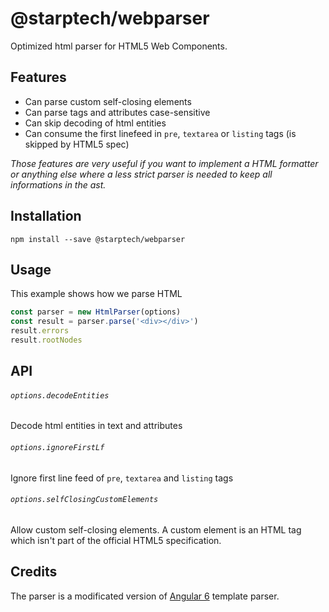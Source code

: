# @starptech/webparser

Optimized html parser for HTML5 Web Components.

## Features

- Can parse custom self-closing elements
- Can parse tags and attributes case-sensitive
- Can skip decoding of html entities
- Can consume the first linefeed in `pre`, `textarea` or `listing` tags (is skipped by HTML5 spec)

_Those features are very useful if you want to implement a HTML formatter or anything else where a less strict parser is needed to keep all informations in the ast._

## Installation

```
npm install --save @starptech/webparser
```

## Usage

This example shows how we parse HTML

```js
const parser = new HtmlParser(options)
const result = parser.parse('<div></div>')
result.errors
result.rootNodes
```

## API

###### `options.decodeEntities`

Decode html entities in text and attributes

###### `options.ignoreFirstLf`

Ignore first line feed of `pre`, `textarea` and `listing` tags

###### `options.selfClosingCustomElements`

Allow custom self-closing elements. A custom element is an HTML tag which isn't part of the official HTML5 specification.

## Credits

The parser is a modificated version of [Angular 6](https://github.com/angular/angular) template parser.
